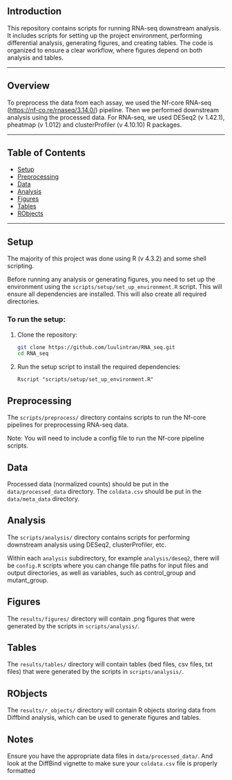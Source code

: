## Introduction
This repository contains scripts for running RNA-seq downstream analysis. It includes scripts for setting up the project environment, performing differential analysis, generating figures, and creating tables. The code is organized to ensure a clear workflow, where figures depend on both analysis and tables.

---

## Overview
To preprocess the data from each assay, we used the Nf-core RNA-seq (https://nf-co.re/rnaseq/3.14.0/) pipeline. Then we performed downstream analysis using the processed data. For RNA-seq, we used DESeq2 (v 1.42.1), pheatmap (v 1.012) and clusterProfiler (v 4.10.10) R packages. 

---

## Table of Contents

- [Setup](#setup)
- [Preprocessing](#preprocessing)
- [Data](#data)
- [Analysis](#analysis)
- [Figures](#figures)
- [Tables](#tables)
- [RObjects](#robjects)


---

## Setup
The majority of this project was done using R (v 4.3.2) and some shell scripting. 

Before running any analysis or generating figures, you need to set up the environment using the `scripts/setup/set_up_environment.R` script. This will ensure all dependencies are installed. This will also create all required directories.

### To run the setup:

1. Clone the repository:
   ```bash
   git clone https://github.com/luulintran/RNA_seq.git
   cd RNA_seq
   ```

2. Run the setup script to install the required dependencies:
    ```
    Rscript "scripts/setup/set_up_environment.R"
    ```

## Preprocessing

The `scripts/preprocess/` directory contains scripts to run the Nf-core pipelines for preprocessing RNA-seq data.

Note: You will need to include a config file to run the Nf-core pipeline scripts. 

## Data

Processed data (normalized counts) should be put in the `data/processed_data` directory. The `coldata.csv` should be put in the `data/meta_data` directory. 

## Analysis

The `scripts/analysis/` directory contains scripts for performing downstream analysis using DESeq2, clusterProfiler, etc.

Within each `analysis` subdirectory, for example `analysis/deseq2`, there will be `config.R` scripts where you can change file paths for input files and output directories, as well as variables, such as control_group and mutant_group.

## Figures

The `results/figures/` directory will contain .png figures that were generated by the scripts in `scripts/analysis/`.

## Tables

The `results/tables/` directory will contain tables (bed files, csv files, txt files) that were generated by the scripts in `scripts/analysis/`.

## RObjects

The `results/r_objects/` directory will contain R objects storing data from Diffbind analysis, which can be used to generate figures and tables.

## Notes
Ensure you have the appropriate data files in `data/processed_data/`. And look at the DiffBind vignette to make sure your `coldata.csv` file is properly formatted

